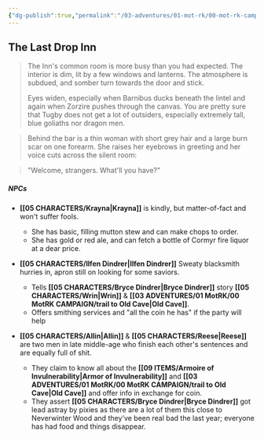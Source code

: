 ```yaml
---
{"dg-publish":true,"permalink":"/03-adventures/01-mot-rk/00-mot-rk-campaign/the-last-drop-inn/","tags":["Interlopers"]}
---
```



## The Last Drop Inn

> The Inn's common room is more busy than you had expected.  The interior is dim, lit by a few windows and lanterns.  The atmosphere is subdued, and somber turn towards the door and stick.  
> 
> Eyes widen, especially when Barnibus ducks beneath the lintel and again when Zorzire pushes through the canvas.  You are pretty sure that Tugby does not get a lot of outsiders, especially extremely tall, blue goliaths nor dragon men.

> Behind the bar is a thin woman with short grey hair and a large burn scar on one forearm.  She raises her eyebrows in greeting and her voice cuts across the silent room:

> 	 "Welcome, strangers.  What'll you have?"

##### NPCs

- **[[05 CHARACTERS/Krayna\|Krayna]]** is kindly, but matter-of-fact and won't suffer fools.  
	- She has basic, filling mutton stew and can make chops to order.  
	- She has gold or red ale, and can fetch a bottle of Cormyr fire liquor at a dear price.

- **[[05 CHARACTERS/Ilfen Dindrer\|Ilfen Dindrer]]** Sweaty blacksmith hurries in, apron still on looking for some saviors.  
	- Tells **[[05 CHARACTERS/Bryce Dindrer\|Bryce Dindrer]]** story **[[05 CHARACTERS/Wrin\|Wrin]]** & **[[03 ADVENTURES/01 MotRK/00 MotRK  CAMPAIGN/trail to Old Cave\|Old Cave]]**.  
	- Offers smithing services and "all the coin he has" if the party will help 

- **[[05 CHARACTERS/Allin\|Allin]]** & **[[05 CHARACTERS/Reese\|Reese]]** are two men in late middle-age who finish each other's sentences and are equally full of shit.  
	- They claim to know all about the **[[09 ITEMS/Armoire of Invulnerability\|Armor of Invulnerability]]** and **[[03 ADVENTURES/01 MotRK/00 MotRK  CAMPAIGN/trail to Old Cave\|Old Cave]]** and offer info in exchange for coin.
	- They assert **[[05 CHARACTERS/Bryce Dindrer\|Bryce Dindrer]]** got lead astray by pixies as there are a lot of them this close to Neverwinter Wood and they've been real bad the last year; everyone has had food and things disappear.